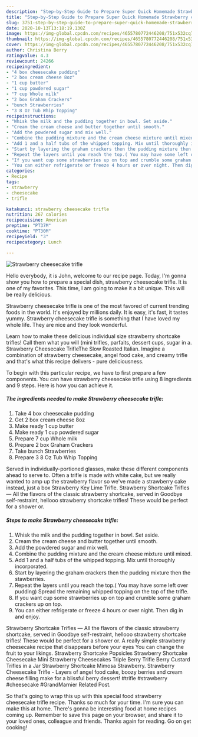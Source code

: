 ```yaml
---
description: "Step-by-Step Guide to Prepare Super Quick Homemade Strawberry cheesecake trifle"
title: "Step-by-Step Guide to Prepare Super Quick Homemade Strawberry cheesecake trifle"
slug: 3751-step-by-step-guide-to-prepare-super-quick-homemade-strawberry-cheesecake-trifle
date: 2020-10-13T13:18:19.130Z
image: https://img-global.cpcdn.com/recipes/4655780772446208/751x532cq70/strawberry-cheesecake-trifle-recipe-main-photo.jpg
thumbnail: https://img-global.cpcdn.com/recipes/4655780772446208/751x532cq70/strawberry-cheesecake-trifle-recipe-main-photo.jpg
cover: https://img-global.cpcdn.com/recipes/4655780772446208/751x532cq70/strawberry-cheesecake-trifle-recipe-main-photo.jpg
author: Christina Berry
ratingvalue: 4.3
reviewcount: 24266
recipeingredient:
- "4 box cheesecake pudding"
- "2 box cream cheese 8oz"
- "1 cup butter"
- "1 cup powdered sugar"
- "7 cup Whole milk"
- "2 box Graham Crackers"
- "bunch Strawberries"
- "3 8 Oz Tub Whip Topping"
recipeinstructions:
- "Whisk the milk and the pudding together in bowl. Set aside."
- "Cream the cream cheese and butter together until smooth."
- "Add the powdered sugar and mix well."
- "Combine the pudding mixture and the cream cheese mixture until mixed."
- "Add 1 and a half tubs of the whipped topping. Mix until thoroughly incorporated."
- "Start by layering the graham crackers then the pudding mixture then the stawberries."
- "Repeat the layers until you reach the top.( You may have some left over pudding) Spread the remaining whipped topping on the top of the trifle."
- "If you want cup some strawberries up on top and crumble some graham crackers up on top."
- "You can either refrigerate or freeze 4 hours or over night. Then dig in and enjoy."
categories:
- Recipe
tags:
- strawberry
- cheesecake
- trifle

katakunci: strawberry cheesecake trifle 
nutrition: 267 calories
recipecuisine: American
preptime: "PT37M"
cooktime: "PT30M"
recipeyield: "3"
recipecategory: Lunch

---
```



![Strawberry cheesecake trifle](https://img-global.cpcdn.com/recipes/4655780772446208/751x532cq70/strawberry-cheesecake-trifle-recipe-main-photo.jpg)

Hello everybody, it is John, welcome to our recipe page. Today, I'm gonna show you how to prepare a special dish, strawberry cheesecake trifle. It is one of my favorites. This time, I am going to make it a bit unique. This will be really delicious.

Strawberry cheesecake trifle is one of the most favored of current trending foods in the world. It's enjoyed by millions daily. It is easy, it's fast, it tastes yummy. Strawberry cheesecake trifle is something that I have loved my whole life. They are nice and they look wonderful.

Learn how to make these delicious individual size strawberry shortcake trifles! Call them what you will (mini trifles, parfaits, dessert cups, sugar in a. Strawberry Cheesecake TrifleThe Slow Roasted Italian. Imagine a combination of strawberry cheesecake, angel food cake, and creamy trifle and that&#39;s what this recipe delivers - pure deliciousness.


To begin with this particular recipe, we have to first prepare a few components. You can have strawberry cheesecake trifle using 8 ingredients and 9 steps. Here is how you can achieve it.

<!--inarticleads1-->

##### The ingredients needed to make Strawberry cheesecake trifle:

1. Take 4 box cheesecake pudding
1. Get 2 box cream cheese 8oz
1. Make ready 1 cup butter
1. Make ready 1 cup powdered sugar
1. Prepare 7 cup Whole milk
1. Prepare 2 box Graham Crackers
1. Take bunch Strawberries
1. Prepare 3 8 Oz Tub Whip Topping


Served in individually-portioned glasses, make these different components ahead to serve to. Often a trifle is made with white cake, but we really wanted to amp up the strawberry flavor so we&#39;ve made a strawberry cake instead, just a box Strawberry Key Lime Trifle. Strawberry Shortcake Trifles — All the flavors of the classic strawberry shortcake, served in Goodbye self-restraint, hellooo strawberry shortcake trifles! These would be perfect for a shower or. 

<!--inarticleads2-->

##### Steps to make Strawberry cheesecake trifle:

1. Whisk the milk and the pudding together in bowl. Set aside.
1. Cream the cream cheese and butter together until smooth.
1. Add the powdered sugar and mix well.
1. Combine the pudding mixture and the cream cheese mixture until mixed.
1. Add 1 and a half tubs of the whipped topping. Mix until thoroughly incorporated.
1. Start by layering the graham crackers then the pudding mixture then the stawberries.
1. Repeat the layers until you reach the top.( You may have some left over pudding) Spread the remaining whipped topping on the top of the trifle.
1. If you want cup some strawberries up on top and crumble some graham crackers up on top.
1. You can either refrigerate or freeze 4 hours or over night. Then dig in and enjoy.


Strawberry Shortcake Trifles — All the flavors of the classic strawberry shortcake, served in Goodbye self-restraint, hellooo strawberry shortcake trifles! These would be perfect for a shower or. A really simple strawberry cheesecake recipe that disappears before your eyes You can change the fruit to your likings. Strawberry Shortcake Popsicles Strawberry Shortcake Cheesecake Mini Strawberry Cheesecakes Triple Berry Trifle Berry Custard Trifles in a Jar Strawberry Shortcake Mimosa Strawberry. Strawberry Cheesecake Trifle - Layers of angel food cake, boozy berries and cream cheese filling make for a blissful berry dessert! #trifle #strawberry #cheesecake #GrandMarnier Related Post. 

So that's going to wrap this up with this special food strawberry cheesecake trifle recipe. Thanks so much for your time. I'm sure you can make this at home. There's gonna be interesting food at home recipes coming up. Remember to save this page on your browser, and share it to your loved ones, colleague and friends. Thanks again for reading. Go on get cooking!
